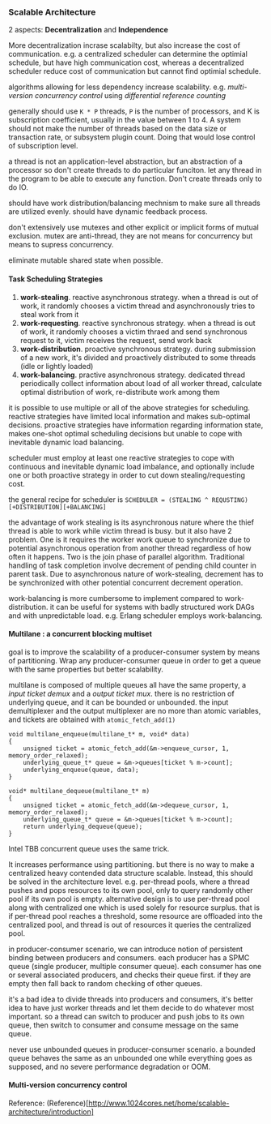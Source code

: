 ### Scalable Architecture ###

2 aspects: **Decentralization** and **Independence**

More decentralization incrase scalabilty, but also increase the cost of communication. e.g. a centralized scheduler can determine the optimial schedule, but have high communication cost, whereas a decentralized scheduler reduce cost of communication but cannot find optimial schedule.

algorithms allowing for less dependency increase scalability. e.g. *multi-version concurrency control* using *differential reference counting*

generally should use `K * P` threads, `P` is the number of processors, and K is subscription coefficient, usually in the value between 1 to 4. A system should not make the number of threads based on the data size or transaction rate, or subsystem plugin count. Doing that would lose control of subscription level.

a thread is not an application-level abstraction, but an abstraction of a processor so don't create threads to do particular funciton. let any thread in the program to be able to execute any function. Don't create threads only to do IO.

should have work distribution/balancing mechnism to make sure all threads are utilized evenly. should have dynamic feedback process.

don't extensively use mutexes and other explicit or implicit forms of mutual exclusion. mutex are anti-thread, they are not means for concurrency but means to supress concurrency. 

eliminate mutable shared state when possible.

#### Task Scheduling Strategies
1. **work-stealing**. reactive asynchronous strategy. when a thread is out of work, it randomly chooses a victim thread and asynchronously tries to steal work from it
2. **work-requesting**. reactive synchronous strategy. when a thread is out of work, it randomly chooses a victim thraed and send synchronous request to it, victim receives the request, send work back
3. **work-distribution**. proactive synchronous strategy. during submission of a new work, it's divided and proactively distributed to some threads (idle or lightly loaded)
4. **work-balancing**. practive asynchronous strategy. dedicated thread periodically collect information about load of all worker thread, calculate optimal distribution of work, re-distribute work among them

it is possible to use multiple or all of the above strategies for scheduling. reactive strategies have limited local information and makes sub-optimal decisions. proactive strategies have information regarding information state, makes one-shot optimal scheduling decisions but unable to cope with inevitable dynamic load balancing.

scheduler must employ at least one reactive strategies to cope with continuous and inevitable dynamic load imbalance, and optionally include one or both proactive strategy in order to cut down stealing/requesting cost.

the general recipe for scheduler is `SCHEDULER = (STEALING ^ REQUSTING)[+DISTRIBUTION][+BALANCING]`

the advantage of work stealing is its asynchronous nature where the thief thread is able to work while victim thread is busy. but it also have 2 problem. One is it requires the worker work queue to synchronize due to potential asynchronous operation from another thread regardless of how often it happens. Two is the join phase of parallel algorithm. Traditional handling of task completion involve decrement of pending child counter in parent task. Due to asynchronous nature of work-stealing, decrement has to be synchronized with other potential concurrent decrement operation.

work-balancing is more cumbersome to implement compared to work-distribution. it can be useful for systems with badly structured work DAGs and with unpredictable load. e.g. Erlang scheduler employs work-balancing.

#### Multilane : a concurrent blocking multiset
goal is to improve the scalability of a producer-consumer system by means of partitioning. Wrap any producer-consumer queue in order to get a queue with the same properties but better scalability.

multilane is composed of multiple queues all have the same property, a *input ticket demux* and a *output ticket mux*. there is no restriction of underlying queue, and it can be bounded or unbounded. the input demultiplexer and the output multiplexer are no more than atomic variables, and tickets are obtained with `atomic_fetch_add(1)`

```
void multilane_enqueue(multilane_t* m, void* data)
{
    unsigned ticket = atomic_fetch_add(&m->enqueue_cursor, 1, memory_order_relaxed);
    underlying_queue_t* queue = &m->queues[ticket % m->count];
    underlying_enqueue(queue, data);
}

void* multilane_dequeue(multilane_t* m)
{
    unsigned ticket = atomic_fetch_add(&m->dequeue_cursor, 1, memory_order_relaxed);
    underlying_queue_t* queue = &m->queues[ticket % m->count];
    return underlying_dequeue(queue);
} 
```
Intel TBB concurrent queue uses the same trick.

It increases performance using partitioning. but there is no way to make a centralized heavy contended data structure scalable. Instead, this should be solved in the architecture level. e.g. per-thread pools, where a thread pushes and pops resources to its own pool, only to query randomly other pool if its own pool is empty. alternative design is to use per-thread pool along with centralized one which is used solely for resource surplus. that is if per-thread pool reaches a threshold, some resource are offloaded into the centralized pool, and thread is out of resources it queries the centralized pool.

in producer-consumer scenario, we can introduce notion of persistent binding between producers and consumers. each producer has a SPMC queue (single producer, multiple consumer queue). each consumer has one or several associated producers, and checks their queue first. if they are empty then fall back to random checking of other queues.

it's a bad idea to divide threads into producers and consumers, it's better idea to have just worker threads and let them decide to do whatever most important. so a thread can switch to producer and push jobs to its own queue, then switch to consumer and consume message on the same queue.

never use unbounded queues in producer-consumer scenario. a bounded queue behaves the same as an unbounded one while everything goes as supposed, and no severe performance degradation or OOM.

#### Multi-version concurrency control


Reference:
(Reference)[http://www.1024cores.net/home/scalable-architecture/introduction]
